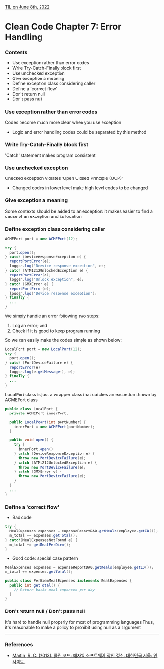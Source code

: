 [TIL on June 8th, 2022](../../TIL/2022/06/06-08-2022.md)
# **Clean Code Chapter 7: Error Handling**

### Contents
- Use exception rather than error codes
- Write Try-Catch-Finally block first
- Use unchecked exception
- Give exception a meaning
- Define exception class considering caller
- Define a 'correct flow'
- Don't return null
- Don't pass null

### Use exception rather than error codes
Codes become much more clear when you use exception
- Logic and error handling codes could be separated by this method

### Write Try-Catch-Finally block first
'Catch' statement makes program consistent

### Use unchecked exception
Checked exception violates 'Open Closed Principle (OCP)'
- Changed codes in lower level make high level codes to be changed


### Give exception a meaning
Some contexts should be added to an exception: it makes easier to find a cause of an exception and its location

### Define exception class considering caller
```java
ACMEPort port = new ACMEPort(12);

try {
  port.open();
} catch (DeviceResponseException e) {
  reportPortError(e);
  logger.log("Deevice response exception", e);
} catch (ATM1212UnlockedException e) {
  reportPortError(e);
  logger.log("Unlock exception", e);
} catch (GMXError e) {
  reportPortError(e);
  logger.log("Device response exception");
} finally {
  ...
}
```

We simply handle an error following two steps:
1) Log an error; and
2) Check if it is good to keep program running

So we can easily make the codes simple as shown below:
```java
LocalPort port = new LocalPort(12);
try {
  port.open();
} catch (PortDeviceFailure e) {
  reportError(e);
  logger.log(e.getMessage(), e);
} finally {
  ...
}
```

LocalPort class is just a wrapper class that catches an excpetion thrown by ACMEPort class

```java
public class LocalPort {
  private ACMEPort innerPort;

  public LocalPoort(int portNumber) {
    innerPort = new ACMEPort(portNumber);
  }

  public void open() {
    try {
      innerPort.open()
    } catch (DeviceResponseException e) {
      throw new PortDeviceFailure(e);
    } catch (ATM1212UnlockedException e) {
      throw new PortDeviceFailure(e);
    } catch (GMXError e) {
      throw new PortDeviceFailure(e);
    }
  }
  ...
}
```

### Define a 'correct flow'
- Bad code
```java
try {
  MealExpenses expenses = expenseReportDA0.getMeals(employee.getID());
  m_total += expenses.getTotal();
} catch(MealExpensesNotFound e) {
  m_total += getMealPerDiem();
}
```
- Good code: special case pattern
```java
MealExpenses expenses = expenseReportDA0.getMeals(employee.getID());
m_total += expenses.getTotal();

public class PerDiemMealExpenses implements MealExpenses {
  public int getTotal() {
    // Return basic meal expenses per day
  }
}
```
### Don't return null / Don't pass null
It's hard to handle null properly for most of programming languages
Thus, it's reasonable to make a policy to prohibit using null as a argument

___

### References
- [Martin, R. C. (2013). 클린 코드: 애자일 소프트웨어 장인 정신. 대한민국 서울: 인사이트.](https://books.google.co.kr/books?id=MKsYngEACAAJ)
